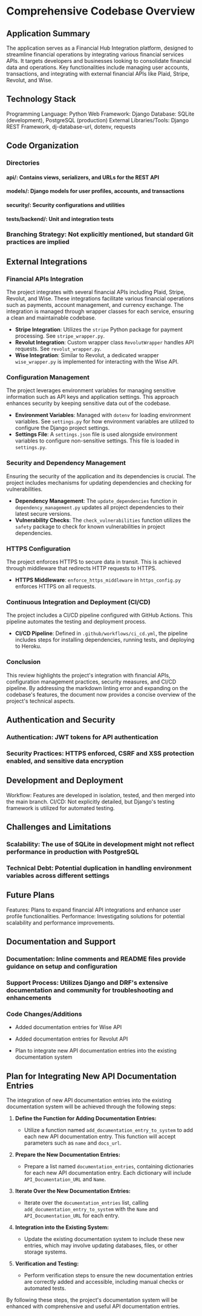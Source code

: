 # Comprehensive Codebase Overview

## Application Summary

The application serves as a Financial Hub Integration platform, designed to streamline financial operations by integrating various financial services APIs. It targets developers and businesses looking to consolidate financial data and operations. Key functionalities include managing user accounts, transactions, and integrating with external financial APIs like Plaid, Stripe, Revolut, and Wise.

## Technology Stack

Programming Language: Python
Web Framework: Django
Database: SQLite (development), PostgreSQL (production)
External Libraries/Tools: Django REST Framework, dj-database-url, dotenv, requests

## Code Organization

### Directories

#### api/: Contains views, serializers, and URLs for the REST API

#### models/: Django models for user profiles, accounts, and transactions

#### security/: Security configurations and utilities

#### tests/backend/: Unit and integration tests

### Branching Strategy: Not explicitly mentioned, but standard Git practices are implied

## External Integrations

### Financial APIs Integration

The project integrates with several financial APIs including Plaid, Stripe, Revolut, and Wise. These integrations facilitate various financial operations such as payments, account management, and currency exchange. The integration is managed through wrapper classes for each service, ensuring a clean and maintainable codebase.

- **Stripe Integration**: Utilizes the `stripe` Python package for payment processing. See `stripe_wrapper.py`.
- **Revolut Integration**: Custom wrapper class `RevolutWrapper` handles API requests. See `revolut_wrapper.py`.
- **Wise Integration**: Similar to Revolut, a dedicated wrapper `wise_wrapper.py` is implemented for interacting with the Wise API.

### Configuration Management

The project leverages environment variables for managing sensitive information such as API keys and application settings. This approach enhances security by keeping sensitive data out of the codebase.

- **Environment Variables**: Managed with `dotenv` for loading environment variables. See `settings.py` for how environment variables are utilized to configure the Django project settings.
- **Settings File**: A `settings.json` file is used alongside environment variables to configure non-sensitive settings. This file is loaded in `settings.py`.

### Security and Dependency Management

Ensuring the security of the application and its dependencies is crucial. The project includes mechanisms for updating dependencies and checking for vulnerabilities.

- **Dependency Management**: The `update_dependencies` function in `dependency_management.py` updates all project dependencies to their latest secure versions.
- **Vulnerability Checks**: The `check_vulnerabilities` function utilizes the `safety` package to check for known vulnerabilities in project dependencies.

### HTTPS Configuration

The project enforces HTTPS to secure data in transit. This is achieved through middleware that redirects HTTP requests to HTTPS.

- **HTTPS Middleware**: `enforce_https_middleware` in `https_config.py` enforces HTTPS on all requests.

### Continuous Integration and Deployment (CI/CD)

The project includes a CI/CD pipeline configured with GitHub Actions. This pipeline automates the testing and deployment process.

- **CI/CD Pipeline**: Defined in `.github/workflows/ci_cd.yml`, the pipeline includes steps for installing dependencies, running tests, and deploying to Heroku.

### Conclusion

This review highlights the project's integration with financial APIs, configuration management practices, security measures, and CI/CD pipeline. By addressing the markdown linting error and expanding on the codebase's features, the document now provides a concise overview of the project's technical aspects.

## Authentication and Security

### Authentication: JWT tokens for API authentication

### Security Practices: HTTPS enforced, CSRF and XSS protection enabled, and sensitive data encryption

## Development and Deployment

Workflow: Features are developed in isolation, tested, and then merged into the main branch.
CI/CD: Not explicitly detailed, but Django's testing framework is utilized for automated testing.

## Challenges and Limitations

### Scalability: The use of SQLite in development might not reflect performance in production with PostgreSQL

### Technical Debt: Potential duplication in handling environment variables across different settings

## Future Plans

Features: Plans to expand financial API integrations and enhance user profile functionalities.
Performance: Investigating solutions for potential scalability and performance improvements.

## Documentation and Support

### Documentation: Inline comments and README files provide guidance on setup and configuration

### Support Process: Utilizes Django and DRF's extensive documentation and community for troubleshooting and enhancements

### Code Changes/Additions

- Added documentation entries for Wise API

- Added documentation entries for Revolut API

- Plan to integrate new API documentation entries into the existing documentation system

## Plan for Integrating New API Documentation Entries

The integration of new API documentation entries into the existing documentation system will be achieved through the following steps:

1. **Define the Function for Adding Documentation Entries:**
   - Utilize a function named `add_documentation_entry_to_system` to add each new API documentation entry. This function will accept parameters such as `name` and `docs_url`.

2. **Prepare the New Documentation Entries:**
   - Prepare a list named `documentation_entries`, containing dictionaries for each new API documentation entry. Each dictionary will include `API_Documentation_URL` and `Name`.

3. **Iterate Over the New Documentation Entries:**
   - Iterate over the `documentation_entries` list, calling `add_documentation_entry_to_system` with the `Name` and `API_Documentation_URL` for each entry.

4. **Integration into the Existing System:**
   - Update the existing documentation system to include these new entries, which may involve updating databases, files, or other storage systems.

5. **Verification and Testing:**
   - Perform verification steps to ensure the new documentation entries are correctly added and accessible, including manual checks or automated tests.

By following these steps, the project's documentation system will be enhanced with comprehensive and useful API documentation entries.
